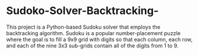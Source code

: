 # Sudoko-Solver-Backtracking-
This project is a Python-based Sudoku solver that employs the backtracking algorithm. Sudoku is a popular number-placement puzzle where the goal is to fill a 9x9 grid with digits so that each column, each row, and each of the nine 3x3 sub-grids contain all of the digits from 1 to 9.
